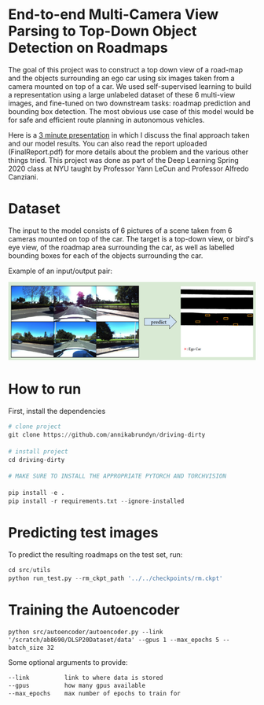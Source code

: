 # End-to-end Multi-Camera View Parsing to Top-Down Object Detection on Roadmaps

The goal of this project was to construct a top down view of a road-map and the objects surrounding an ego car using six images taken from a camera mounted on top of a car. We used self-supervised learning to build a representation using a large unlabeled dataset of these 6 multi-view images, and fine-tuned on two downstream tasks: roadmap prediction and bounding box detection. The most obvious use case of this model would be for safe and efficient route planning in autonomous vehicles.

Here is a [3 minute presentation](https://youtu.be/CPdzVIb4RZI) in which I discuss the final approach taken and our model results. You can also read the report uploaded (FinalReport.pdf) for more details about the problem and the various other things tried. This project was done as part of the Deep Learning Spring 2020 class at NYU taught by Professor Yann LeCun and Professor Alfredo Canziani.

# Dataset
The input to the model consists of 6 pictures of a scene taken from 6 cameras mounted on top of the car. The target is a top-down view, or bird's eye view, of the roadmap area surrounding the car, as well as labelled bounding boxes for each of the objects surrounding the car.

Example of an input/output pair: 

![](https://github.com/annikabrundyn/driving-dirty/blob/master/example.png)


# How to run
First, install the dependencies

```python
# clone project   
git clone https://github.com/annikabrundyn/driving-dirty

# install project   
cd driving-dirty

# MAKE SURE TO INSTALL THE APPROPRIATE PYTORCH AND TORCHVISION

pip install -e .   
pip install -r requirements.txt --ignore-installed
```

# Predicting test images
To predict the resulting roadmaps on the test set, run:

```python
cd src/utils
python run_test.py --rm_ckpt_path '../../checkpoints/rm.ckpt'
```


# Training the Autoencoder

```
python src/autoencoder/autoencoder.py --link '/scratch/ab8690/DLSP20Dataset/data' --gpus 1 --max_epochs 5 --batch_size 32
```

Some optional arguments to provide:
```
--link          link to where data is stored
--gpus          how many gpus available
--max_epochs    max number of epochs to train for
```
